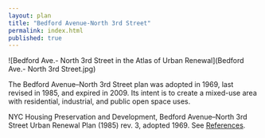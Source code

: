 ```yaml
---
layout: plan
title: "Bedford Avenue-North 3rd Street"
permalink: index.html
published: true
---
```


![Bedford Ave.- North 3rd Street in the Atlas of Urban Renewal](Bedford Ave.- North 3rd Street.jpg)

The Bedford Avenue–North 3rd Street plan was adopted in 1969, last revised in 1985, and expired in 2009. Its intent is to create a mixed-use area with residential, industrial, and public open space uses.

NYC Housing Preservation and Development, Bedford Avenue–North 3rd Street Urban Renewal Plan (1985) rev. 3, adopted 1969. See [References](http://www.urbanreviewer.org/#page=references.html). 